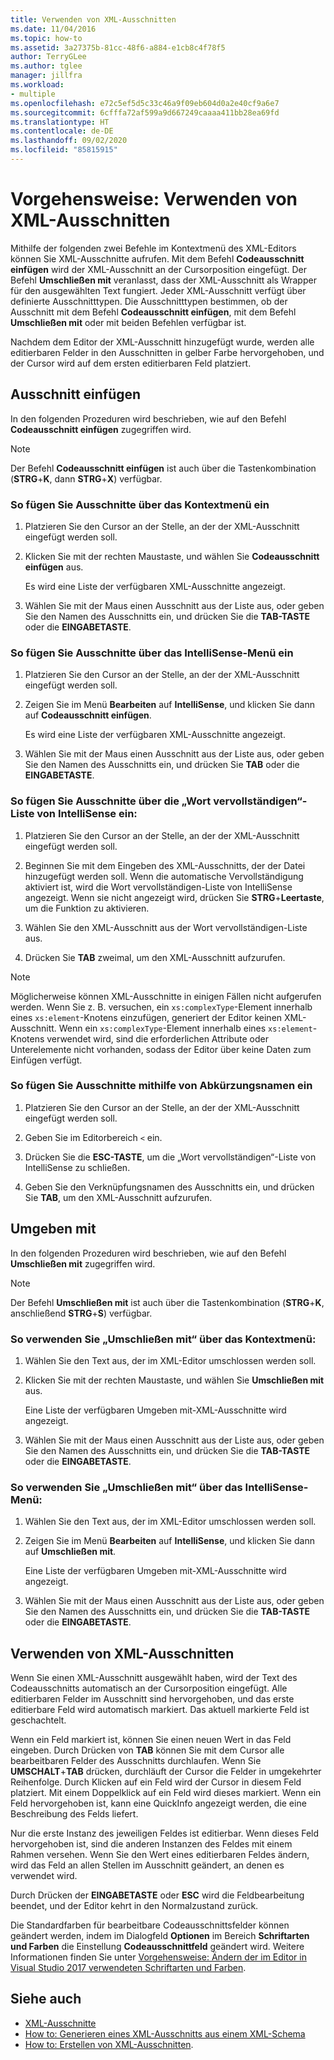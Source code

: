 ```yaml
---
title: Verwenden von XML-Ausschnitten
ms.date: 11/04/2016
ms.topic: how-to
ms.assetid: 3a27375b-81cc-48f6-a884-e1cb8c4f78f5
author: TerryGLee
ms.author: tglee
manager: jillfra
ms.workload:
- multiple
ms.openlocfilehash: e72c5ef5d5c33c46a9f09eb604d0a2e40cf9a6e7
ms.sourcegitcommit: 6cfffa72af599a9d667249caaaa411bb28ea69fd
ms.translationtype: HT
ms.contentlocale: de-DE
ms.lasthandoff: 09/02/2020
ms.locfileid: "85815915"
---
```

# <a name="how-to-use-xml-snippets"></a>Vorgehensweise: Verwenden von XML-Ausschnitten

Mithilfe der folgenden zwei Befehle im Kontextmenü des XML-Editors können Sie XML-Ausschnitte aufrufen. Mit dem Befehl **Codeausschnitt einfügen** wird der XML-Ausschnitt an der Cursorposition eingefügt. Der Befehl **Umschließen mit** veranlasst, dass der XML-Ausschnitt als Wrapper für den ausgewählten Text fungiert. Jeder XML-Ausschnitt verfügt über definierte Ausschnitttypen. Die Ausschnitttypen bestimmen, ob der Ausschnitt mit dem Befehl **Codeausschnitt einfügen**, mit dem Befehl **Umschließen mit** oder mit beiden Befehlen verfügbar ist.

Nachdem dem Editor der XML-Ausschnitt hinzugefügt wurde, werden alle editierbaren Felder in den Ausschnitten in gelber Farbe hervorgehoben, und der Cursor wird auf dem ersten editierbaren Feld platziert.

## <a name="insert-snippet"></a>Ausschnitt einfügen

In den folgenden Prozeduren wird beschrieben, wie auf den Befehl **Codeausschnitt einfügen** zugegriffen wird.

> [!NOTE]
> Der Befehl **Codeausschnitt einfügen** ist auch über die Tastenkombination (**STRG**+**K**, dann **STRG**+**X**) verfügbar.

### <a name="to-insert-snippets-from-the-shortcut-menu"></a>So fügen Sie Ausschnitte über das Kontextmenü ein

1. Platzieren Sie den Cursor an der Stelle, an der der XML-Ausschnitt eingefügt werden soll.

2. Klicken Sie mit der rechten Maustaste, und wählen Sie **Codeausschnitt einfügen** aus.

   Es wird eine Liste der verfügbaren XML-Ausschnitte angezeigt.

3. Wählen Sie mit der Maus einen Ausschnitt aus der Liste aus, oder geben Sie den Namen des Ausschnitts ein, und drücken Sie die **TAB-TASTE** oder die **EINGABETASTE**.

### <a name="to-insert-snippets-using-the-intellisense-menu"></a>So fügen Sie Ausschnitte über das IntelliSense-Menü ein

1. Platzieren Sie den Cursor an der Stelle, an der der XML-Ausschnitt eingefügt werden soll.

2. Zeigen Sie im Menü **Bearbeiten** auf **IntelliSense**, und klicken Sie dann auf **Codeausschnitt einfügen**.

   Es wird eine Liste der verfügbaren XML-Ausschnitte angezeigt.

3. Wählen Sie mit der Maus einen Ausschnitt aus der Liste aus, oder geben Sie den Namen des Ausschnitts ein, und drücken Sie **TAB** oder die **EINGABETASTE**.

### <a name="to-insert-snippets-through-the-intellisense-complete-word-list"></a>So fügen Sie Ausschnitte über die „Wort vervollständigen“-Liste von IntelliSense ein:

1. Platzieren Sie den Cursor an der Stelle, an der der XML-Ausschnitt eingefügt werden soll.

2. Beginnen Sie mit dem Eingeben des XML-Ausschnitts, der der Datei hinzugefügt werden soll. Wenn die automatische Vervollständigung aktiviert ist, wird die Wort vervollständigen-Liste von IntelliSense angezeigt. Wenn sie nicht angezeigt wird, drücken Sie **STRG**+**Leertaste**, um die Funktion zu aktivieren.

3. Wählen Sie den XML-Ausschnitt aus der Wort vervollständigen-Liste aus.

4. Drücken Sie **TAB** zweimal, um den XML-Ausschnitt aufzurufen.

> [!NOTE]
> Möglicherweise können XML-Ausschnitte in einigen Fällen nicht aufgerufen werden. Wenn Sie z. B. versuchen, ein `xs:complexType`-Element innerhalb eines `xs:element`-Knotens einzufügen, generiert der Editor keinen XML-Ausschnitt. Wenn ein `xs:complexType`-Element innerhalb eines `xs:element`-Knotens verwendet wird, sind die erforderlichen Attribute oder Unterelemente nicht vorhanden, sodass der Editor über keine Daten zum Einfügen verfügt.

### <a name="to-insert-snippets-using-the-shortcut-name"></a>So fügen Sie Ausschnitte mithilfe von Abkürzungsnamen ein

1. Platzieren Sie den Cursor an der Stelle, an der der XML-Ausschnitt eingefügt werden soll.

2. Geben Sie im Editorbereich `<` ein.

3. Drücken Sie die **ESC-TASTE**, um die „Wort vervollständigen“-Liste von IntelliSense zu schließen.

4. Geben Sie den Verknüpfungsnamen des Ausschnitts ein, und drücken Sie **TAB**, um den XML-Ausschnitt aufzurufen.

## <a name="surround-with"></a>Umgeben mit

In den folgenden Prozeduren wird beschrieben, wie auf den Befehl **Umschließen mit** zugegriffen wird.

> [!NOTE]
> Der Befehl **Umschließen mit** ist auch über die Tastenkombination (**STRG**+**K**, anschließend **STRG**+**S**) verfügbar.

### <a name="to-use-surround-with-from-the-context-menu"></a>So verwenden Sie „Umschließen mit“ über das Kontextmenü:

1. Wählen Sie den Text aus, der im XML-Editor umschlossen werden soll.

2. Klicken Sie mit der rechten Maustaste, und wählen Sie **Umschließen mit** aus.

   Eine Liste der verfügbaren Umgeben mit-XML-Ausschnitte wird angezeigt.

3. Wählen Sie mit der Maus einen Ausschnitt aus der Liste aus, oder geben Sie den Namen des Ausschnitts ein, und drücken Sie die **TAB-TASTE** oder die **EINGABETASTE**.

### <a name="to-use-surround-with-from-the-intellisense-menu"></a>So verwenden Sie „Umschließen mit“ über das IntelliSense-Menü:

1. Wählen Sie den Text aus, der im XML-Editor umschlossen werden soll.

2. Zeigen Sie im Menü **Bearbeiten** auf **IntelliSense**, und klicken Sie dann auf **Umschließen mit**.

   Eine Liste der verfügbaren Umgeben mit-XML-Ausschnitte wird angezeigt.

3. Wählen Sie mit der Maus einen Ausschnitt aus der Liste aus, oder geben Sie den Namen des Ausschnitts ein, und drücken Sie die **TAB-TASTE** oder die **EINGABETASTE**.

## <a name="use-xml-snippets"></a>Verwenden von XML-Ausschnitten

Wenn Sie einen XML-Ausschnitt ausgewählt haben, wird der Text des Codeausschnitts automatisch an der Cursorposition eingefügt. Alle editierbaren Felder im Ausschnitt sind hervorgehoben, und das erste editierbare Feld wird automatisch markiert. Das aktuell markierte Feld ist geschachtelt.

Wenn ein Feld markiert ist, können Sie einen neuen Wert in das Feld eingeben. Durch Drücken von **TAB** können Sie mit dem Cursor alle bearbeitbaren Felder des Ausschnitts durchlaufen. Wenn Sie **UMSCHALT**+**TAB** drücken, durchläuft der Cursor die Felder in umgekehrter Reihenfolge. Durch Klicken auf ein Feld wird der Cursor in diesem Feld platziert. Mit einem Doppelklick auf ein Feld wird dieses markiert. Wenn ein Feld hervorgehoben ist, kann eine QuickInfo angezeigt werden, die eine Beschreibung des Felds liefert.

Nur die erste Instanz des jeweiligen Feldes ist editierbar. Wenn dieses Feld hervorgehoben ist, sind die anderen Instanzen des Feldes mit einem Rahmen versehen. Wenn Sie den Wert eines editierbaren Feldes ändern, wird das Feld an allen Stellen im Ausschnitt geändert, an denen es verwendet wird.

Durch Drücken der **EINGABETASTE** oder **ESC** wird die Feldbearbeitung beendet, und der Editor kehrt in den Normalzustand zurück.

Die Standardfarben für bearbeitbare Codeausschnittsfelder können geändert werden, indem im Dialogfeld **Optionen** im Bereich **Schriftarten und Farben** die Einstellung **Codeausschnittfeld** geändert wird. Weitere Informationen finden Sie unter [Vorgehensweise: Ändern der im Editor in Visual Studio 2017 verwendeten Schriftarten und Farben](../ide/reference/how-to-change-fonts-and-colors-in-the-editor.md).

## <a name="see-also"></a>Siehe auch

- [XML-Ausschnitte](../xml-tools/xml-snippets.md)
- [How to: Generieren eines XML-Ausschnitts aus einem XML-Schema](../xml-tools/how-to-generate-an-xml-snippet-from-an-xml-schema.md)
- [How to: Erstellen von XML-Ausschnitten](../xml-tools/how-to-create-xml-snippets.md).
